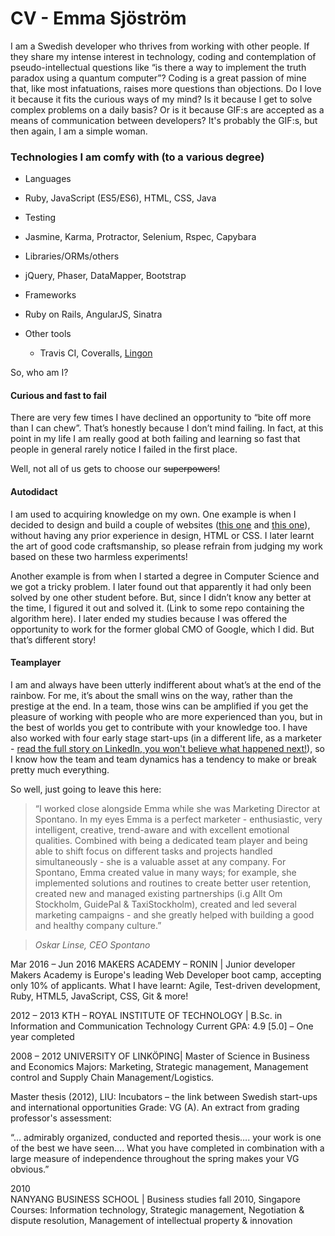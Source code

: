 # CV - Emma Sjöström

I am a Swedish developer who thrives from working with other people. If they share my intense interest in technology, coding and contemplation of pseudo-intellectual questions like “is there a way to implement the truth paradox using a quantum computer”? Coding is a great passion of mine that, like most infatuations, raises more questions than objections. Do I love it because it fits the curious ways of my mind? Is it because I get to solve complex problems on a daily basis? Or is it because GIF:s are accepted as a means of communication between developers? It's probably the GIF:s, but then again, I am a simple woman.

### Technologies I am comfy with (to a various degree)

* Languages
 * Ruby, JavaScript (ES5/ES6), HTML, CSS, Java


* Testing
 * Jasmine, Karma, Protractor, Selenium, Rspec, Capybara


* Libraries/ORMs/others
 * jQuery, Phaser, DataMapper, Bootstrap    


* Frameworks
 * Ruby on Rails, AngularJS, Sinatra


* Other tools
  * Travis CI, Coveralls, [Lingon](https://github.com/spotify/lingon)



So, who am I?

#### Curious and fast to fail
There are very few times I have declined an opportunity to “bite off more than I can chew”.  That’s honestly because I don’t mind failing. In fact, at this point in my life I am really good at both failing and learning so fast that people in general rarely notice I failed in the first place.

Well, not all of us gets to choose our ~~superpowers~~!

#### Autodidact
I am used to acquiring knowledge on my own. One example is when I decided to design and build a couple of websites ([this one](http://littorin.com/) and [this one](http://psykometrika.se/)), without having any prior experience in design, HTML or CSS. I later learnt the art of good code craftsmanship, so please refrain from judging my work based on these two harmless experiments!

Another example is from when I started a degree in Computer Science and we got a tricky problem. I later found out that apparently it had only been solved by one other student before. But, since I didn’t know any better at the time, I figured it out and solved it. (Link to some repo containing the algorithm here). I later ended my studies because I was offered the opportunity to work for the former global CMO of Google, which I did. But that’s different story!

#### Teamplayer
I am and always have been utterly indifferent about what’s at the end of the rainbow. For me, it’s about the small wins on the way, rather than the prestige at the end. In a team, those wins can be amplified if you get the pleasure of working with people who are more experienced than you, but in the best of worlds you get to contribute with your knowledge too. I have also worked with four early stage start-ups (in a different life, as a marketer - [read the full story on LinkedIn, you won't believe what happened next!](https://se.linkedin.com/in/emmasjostrom
)), so I know how the team and team dynamics has a tendency to make or break pretty much everything.

So well, just going to leave this here:

> “I worked close alongside Emma while she was Marketing Director at Spontano. In my eyes Emma is a perfect marketer - enthusiastic, very intelligent, creative, trend-aware and with excellent emotional qualities. Combined with being a dedicated team player and being able to shift focus on different tasks and projects handled simultaneously - she is a valuable asset at any company. For Spontano, Emma created value in many ways; for example, she implemented solutions and routines to create better user retention, created new and managed existing partnerships (i.g Allt Om Stockholm, GuidePal & TaxiStockholm), created and led several marketing campaigns - and she greatly helped with building a good and healthy company culture.”

> _Oskar Linse, CEO Spontano_



Mar 2016 – Jun 2016
MAKERS ACADEMY – RONIN | Junior developer
Makers Academy is Europe's leading Web Developer boot camp, accepting only 10% of applicants. What I have learnt: Agile, Test-driven development, Ruby, HTML5, JavaScript, CSS, Git & more!

2012 – 2013
KTH – ROYAL INSTITUTE OF TECHNOLOGY | B.Sc. in Information and Communication Technology
Current GPA: 4.9 [5.0] – One year completed

2008 – 2012
UNIVERSITY OF LINKÖPING| Master of Science in Business and Economics
Majors: Marketing, Strategic management, Management control and Supply Chain Management/Logistics.

Master thesis (2012), LIU:
Incubators – the link between Swedish start-ups and international opportunities
Grade: VG (A).
An extract from grading professor's assessment:

“… admirably organized, conducted and reported thesis…. your work is one of the best we have seen…. What you have completed in combination with a large measure of independence throughout the spring makes your VG obvious.”

2010                           
NANYANG BUSINESS SCHOOL | Business studies fall 2010, Singapore
Courses: Information technology, Strategic management, Negotiation & dispute resolution, Management of intellectual property & innovation
